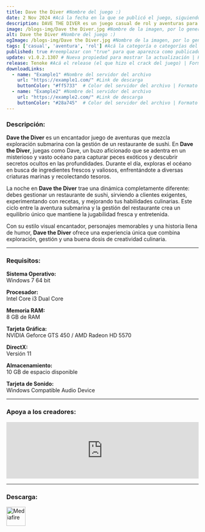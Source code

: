 ```yaml
---
title: Dave the Diver #Nombre del juego :)
date: 2 Nov 2024 #Acá la fecha en la que se publicó el juego, siguiendo este formato: Dia "30", Mes "Oct", Año "2024" = como debe quedar: 30 Oct 2024
description: DAVE THE DIVER es un juego casual de rol y aventuras para un solo jugador que incluye elementos de pesca y exploración del fondo marino durante el día y de gestión de un restaurante de sushi durante la noche. #Acá una mini descripción del juego
image: /blogs-img/Dave the Diver.jpg #Nombre de la imagen, por lo general es exactamente el mismo nombre que el juego excluyendo lo ":" (Dos puntos)
alt: Dave the Diver #Nombre del juego :)
ogImage: /blogs-img/Dave the Diver.jpg #Nombre de la imagen, por lo general es exactamente el mismo nombre que el juego excluyendo lo ":" (Dos puntos)
tags: ['casual', 'aventura', 'rol'] #Acá la categoría o categorías del juego, si es más de una se coloca en este formato: ['categoría1', 'categoría2']
published: true #reemplazar con "true" para que aparezca como publicado
update: v1.0.2.1307 # Nueva propiedad para mostrar la actualización | Formato: v1.0.0
release: Tenoke #Acá el release (el que hizo el crack del juego) | Formato: Nicolhetti
downloadLinks:
  - name: "Example1" #Nombre del servidor del archivo
    url: "https://example1.com/" #Link de descarga
    buttonColor: "#ff5733"  # Color del servidor del archivo | Formato hexadecimal | MediaFire: #0171F0 | Buzzheavier: #FF6600 |
  - name: "Example2" #Nombre del servidor del archivo
    url: "https://example2.com/" #Link de descarga
    buttonColor: "#28a745"  # Color del servidor del archivo | Formato hexadecimal | MediaFire: #0171F0 | Buzzheavier: #FF6600 |
---
```


<!--En VSCode seleccionando una palabra, por ejemplo: "Dave the Diver" y apretando Ctrl+F2 se seleccionan todas las palabras iguales-->

### Descripción:
**Dave the Diver** es un encantador juego de aventuras que mezcla exploración submarina con la gestión de un restaurante de sushi. En **Dave the Diver**, juegas como Dave, un buzo aficionado que se adentra en un misterioso y vasto océano para capturar peces exóticos y descubrir secretos ocultos en las profundidades. Durante el día, exploras el océano en busca de ingredientes frescos y valiosos, enfrentándote a diversas criaturas marinas y recolectando tesoros.

La noche en **Dave the Diver** trae una dinámica completamente diferente: debes gestionar un restaurante de sushi, sirviendo a clientes exigentes, experimentando con recetas, y mejorando tus habilidades culinarias. Este ciclo entre la aventura submarina y la gestión del restaurante crea un equilibrio único que mantiene la jugabilidad fresca y entretenida.

Con su estilo visual encantador, personajes memorables y una historia llena de humor, **Dave the Diver** ofrece una experiencia única que combina exploración, gestión y una buena dosis de creatividad culinaria.

<!--Prompt para Chat-GPT: Hazme una descripción para el juego "Dave the Diver" y cada que menciones "Dave the Diver" ponlo en negrita -->

---

### Requisitos:
**Sistema Operativo:**  
Windows 7 64 bit

**Procesador:**  
Intel Core i3 Dual Core

**Memoria RAM:**  
8 GB de RAM

**Tarjeta Gráfica:**  
NVIDIA Geforce GTS 450 / AMD Radeon HD 5570

**DirectX:**  
Versión 11

**Almacenamiento:**  
10 GB de espacio disponible

**Tarjeta de Sonido:**  
Windows Compatible Audio Device

<!--Si falta o sobra un requisito se quita o se agrega manteniendo el mismo formato-->

---

### Apoya a los creadores:
<iframe src="https://store.steampowered.com/widget/1868140/" frameborder="0" style="background-color: transparent; width: 100% !important; aspect-ratio: 646 / 190;"></iframe>

<!--Reemplazar los numeros (AppID) del juego (en este caso 2668510) por el numero (AppID) correspondiente con el juego a publicar-->
<!--El AppID se encuentra en la URL del Juego en Steam-->

---

### Descarga:

[<img src="https://gist.github.com/cxmeel/0dbc95191f239b631c3874f4ccf114e2/raw/download.svg" alt="Mediafire" height="50" />](https://www.mediafire.com/file/golhplcl2nzh3ca/Dave_the_Diver.zip/file)

<!-- # se debe reemplazar por el link de descarga-->

<!--NOMBRE-DEL-SERVICIO se debe reemplazar por el servicio donde está subido el juego-->